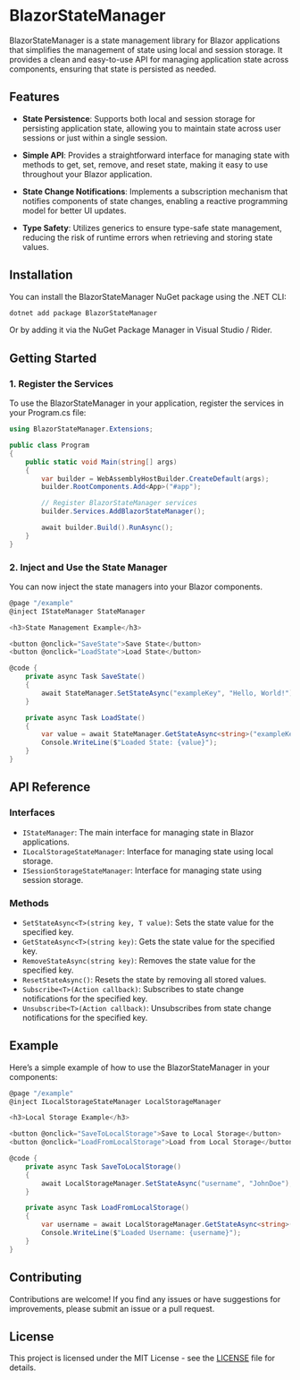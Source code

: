 # BlazorStateManager

BlazorStateManager is a state management library for Blazor applications that simplifies the management of state using local and session storage. It provides a clean and easy-to-use API for managing application state across components, ensuring that state is persisted as needed.

## Features

- **State Persistence**: Supports both local and session storage for persisting application state, allowing you to maintain state across user sessions or just within a single session.

- **Simple API**: Provides a straightforward interface for managing state with methods to get, set, remove, and reset state, making it easy to use throughout your Blazor application.

- **State Change Notifications**: Implements a subscription mechanism that notifies components of state changes, enabling a reactive programming model for better UI updates.

- **Type Safety**: Utilizes generics to ensure type-safe state management, reducing the risk of runtime errors when retrieving and storing state values.


## Installation

You can install the BlazorStateManager NuGet package using the .NET CLI:

```bash
dotnet add package BlazorStateManager
```
Or by adding it via the NuGet Package Manager in Visual Studio / Rider.

## Getting Started

### 1. Register the Services

To use the BlazorStateManager in your application, register the services in your Program.cs file:

```csharp
using BlazorStateManager.Extensions;

public class Program
{
    public static void Main(string[] args)
    {
        var builder = WebAssemblyHostBuilder.CreateDefault(args);
        builder.RootComponents.Add<App>("#app");

        // Register BlazorStateManager services
        builder.Services.AddBlazorStateManager();

        await builder.Build().RunAsync();
    }
}
```

### 2. Inject and Use the State Manager
You can now inject the state managers into your Blazor components.

```csharp
@page "/example"
@inject IStateManager StateManager

<h3>State Management Example</h3>

<button @onclick="SaveState">Save State</button>
<button @onclick="LoadState">Load State</button>

@code {
    private async Task SaveState()
    {
        await StateManager.SetStateAsync("exampleKey", "Hello, World!");
    }

    private async Task LoadState()
    {
        var value = await StateManager.GetStateAsync<string>("exampleKey");
        Console.WriteLine($"Loaded State: {value}");
    }
}
```

## API Reference

### Interfaces

- `IStateManager`: The main interface for managing state in Blazor applications.
- `ILocalStorageStateManager`: Interface for managing state using local storage.
- `ISessionStorageStateManager`: Interface for managing state using session storage.

### Methods

- `SetStateAsync<T>(string key, T value)`: Sets the state value for the specified key.
- `GetStateAsync<T>(string key)`: Gets the state value for the specified key.
- `RemoveStateAsync(string key)`: Removes the state value for the specified key.
- `ResetStateAsync()`: Resets the state by removing all stored values.
- `Subscribe<T>(Action callback)`: Subscribes to state change notifications for the specified key.
- `Unsubscribe<T>(Action callback)`: Unsubscribes from state change notifications for the specified key.

## Example
Here’s a simple example of how to use the BlazorStateManager in your components:

```csharp
@page "/example"
@inject ILocalStorageStateManager LocalStorageManager

<h3>Local Storage Example</h3>

<button @onclick="SaveToLocalStorage">Save to Local Storage</button>
<button @onclick="LoadFromLocalStorage">Load from Local Storage</button>

@code {
    private async Task SaveToLocalStorage()
    {
        await LocalStorageManager.SetStateAsync("username", "JohnDoe");
    }

    private async Task LoadFromLocalStorage()
    {
        var username = await LocalStorageManager.GetStateAsync<string>("username");
        Console.WriteLine($"Loaded Username: {username}");
    }
}
```

## Contributing

Contributions are welcome! If you find any issues or have suggestions for improvements, please submit an issue or a pull request.

## License

This project is licensed under the MIT License - see the [LICENSE](LICENSE) file for details.
